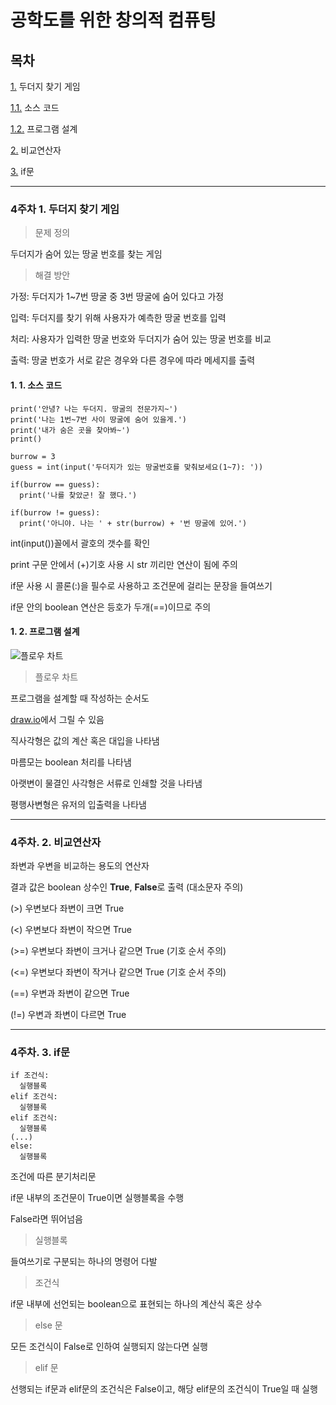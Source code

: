 # 공학도를 위한 창의적 컴퓨팅

## 목차

[1.](#4주차-1-두더지-찾기-게임) 두더지 찾기 게임

[1.1.](#1-1-소스-코드) 소스 코드

[1.2.](#1-2-프로그램-설계) 프로그램 설계

[2.](#4주차-2-비교연산자) 비교연산자

[3.](#4주차-3-if문) if문


---

### 4주차 1. 두더지 찾기 게임

> 문제 정의

두더지가 숨어 있는 땅굴 번호를 찾는 게임

> 해결 방안

가정: 두더지가 1~7번 땅굴 중 3번 땅굴에 숨어 있다고 가정

입력: 두더지를 찾기 위해 사용자가 예측한 땅굴 번호를 입력

처리: 사용자가 입력한 땅굴 번호와 두더지가 숨어 있는 땅굴 번호를 비교

출력: 땅굴 번호가 서로 같은 경우와 다른 경우에 따라 메세지를 출력

#### 1. 1. 소스 코드

```
print('안녕? 나는 두더지. 땅굴의 전문가지~')
print('나는 1번~7번 사이 땅굴에 숨어 있을게.')
print('내가 숨은 곳을 찾아봐~')
print()

burrow = 3
guess = int(input('두더지가 있는 땅굴번호를 맞춰보세요(1~7): '))

if(burrow == guess):
  print('나를 찾았군! 잘 했다.')

if(burrow != guess):
  print('아니야. 나는 ' + str(burrow) + '번 땅굴에 있어.')
```

int(input())꼴에서 괄호의 갯수를 확인

print 구문 안에서 (+)기호 사용 시 str 끼리만 연산이 됨에 주의

if문 사용 시 콜론(:)을 필수로 사용하고 조건문에 걸리는 문장을 들여쓰기

if문 안의 boolean 연산은 등호가 두개(==)이므로 주의

#### 1. 2. 프로그램 설계

![플로우 차트](https://blog.kakaocdn.net/dn/cqt8QL/btqIxXVEKHF/fzDIK2IL3K7p1yKELG1mNk/img.png)

> 플로우 차트

프로그램을 설계할 때 작성하는 순서도

[draw.io](https://app.diagrams.net/)에서 그릴 수 있음

직사각형은 값의 계산 혹은 대입을 나타냄

마름모는 boolean 처리를 나타냄

아랫변이 물결인 사각형은 서류로 인쇄할 것을 나타냄

평행사변형은 유저의 입출력을 나타냄


---

### 4주차. 2. 비교연산자

좌변과 우변을 비교하는 용도의 연산자

결과 값은 boolean 상수인 **True**, **False**로 출력 (대소문자 주의)

(>) 우변보다 좌변이 크면 True

(<) 우변보다 좌변이 작으면 True

(>=) 우변보다 좌변이 크거나 같으면 True (기호 순서 주의)

(<=) 우변보다 좌변이 작거나 같으면 True (기호 순서 주의)

(==) 우변과 좌변이 같으면 True

(!=) 우변과 좌변이 다르면 True


---

### 4주차. 3. if문

```
if 조건식:
  실행블록
elif 조건식:
  실행블록
elif 조건식:
  실행블록
(...)
else:
  실행블록
```

조건에 따른 분기처리문

if문 내부의 조건문이 True이면 실행블록을 수행

False라면 뛰어넘음

> 실행블록

들여쓰기로 구분되는 하나의 명령어 다발

> 조건식

if문 내부에 선언되는 boolean으로 표현되는 하나의 계산식 혹은 상수

> else 문

모든 조건식이 False로 인하여 실행되지 않는다면 실행

> elif 문

선행되는 if문과 elif문의 조건식은 False이고, 해당 elif문의 조건식이 True일 때 실행
